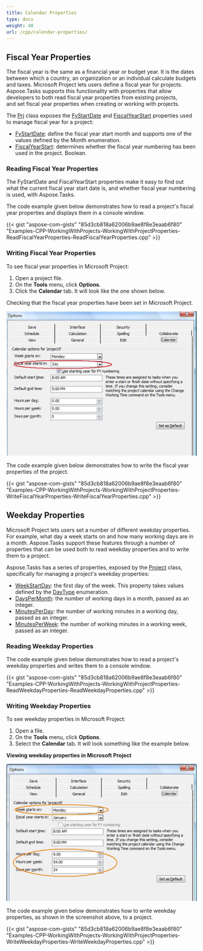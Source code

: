 ```yaml
---
title: Calendar Properties
type: docs
weight: 40
url: /cpp/calendar-properties/
---
```


## **Fiscal Year Properties**
The fiscal year is the same as a financial year or budget year. It is the dates between which a country, an organization or an individual calculate budgets and taxes. Microsoft Project lets users define a fiscal year for projects. Aspose.Tasks supports this functionality with properties that allow developers to both read fiscal year properties from existing projects, and set fiscal year properties when creating or working with projects.

The [Prj]() class exposes the [FyStartDate]() and [FiscalYearStart]() properties used to manage fiscal year for a project:

- [FyStartDate](): define the fiscal year start month and supports one of the values defined by the Month enumeration.
- [FiscalYearStart](): determines whether the fiscal year numbering has been used in the project. Boolean.
### **Reading Fiscal Year Properties**
The FyStartDate and FiscalYearStart properties make it easy to find out what the current fiscal year start date is, and whether fiscal year numbering is used, with Aspose.Tasks.

The code example given below demonstrates how to read a project's fiscal year properties and displays them in a console window.

{{< gist "aspose-com-gists" "85d3cb818a62006b9ae8f8e3eaab6f80" "Examples-CPP-WorkingWithProjects-WorkingWithProjectProperties-ReadFiscalYearProperties-ReadFiscalYearProperties.cpp" >}}
### **Writing Fiscal Year Properties**
To see fiscal year properties in Microsoft Project:

1. Open a project file.
2. On the **Tools** menu, click **Options**.
3. Click the **Calendar** tab. It will look like the one shown below.

Checking that the fiscal year properties have been set in Microsoft Project.

![fiscal year properties in Microsoft Project](working-with-project-properties_3.png)

The code example given below demonstrates how to write the fiscal year properties of the project.

{{< gist "aspose-com-gists" "85d3cb818a62006b9ae8f8e3eaab6f80" "Examples-CPP-WorkingWithProjects-WorkingWithProjectProperties-WriteFiscalYearProperties-WriteFiscalYearProperties.cpp" >}}
## **Weekday Properties**
Microsoft Project lets users set a number of different weekday properties. For example, what day a week starts on and how many working days are in a month. Aspose.Tasks support these features through a number of properties that can be used both to read weekday properties and to write them to a project.

Aspose.Tasks has a series of properties, exposed by the [Project]() class, specifically for managing a project's weekday properties:

- [WeekStartDay](): the first day of the week. This property takes values defined by the [DayType]() enumeration.
- [DaysPerMonth](): the number of working days in a month, passed as an integer.
- [MinutesPerDay](): the number of working minutes in a working day, passed as an integer.
- [MinutesPerWeek](): the number of working minutes in a working week, passed as an integer.
### **Reading Weekday Properties**
The code example given below demonstrates how to read a project's weekday properties and writes them to a console window.

{{< gist "aspose-com-gists" "85d3cb818a62006b9ae8f8e3eaab6f80" "Examples-CPP-WorkingWithProjects-WorkingWithProjectProperties-ReadWeekdayProperties-ReadWeekdayProperties.cpp" >}}
### **Writing Weekday Properties**
To see weekday properties in Microsoft Project:

1. Open a file.
2. On the **Tools** menu, click **Options**.
3. Select the **Calendar** tab. It will look something like the example below.

**Viewing weekday properties in Microsoft Project** 

![show project calendar properties in Microsoft Project](working-with-project-properties_4.png)

The code example given below demonstrates how to write weekday properties, as shown in the screenshot above, to a project.

{{< gist "aspose-com-gists" "85d3cb818a62006b9ae8f8e3eaab6f80" "Examples-CPP-WorkingWithProjects-WorkingWithProjectProperties-WriteWeekdayProperties-WriteWeekdayProperties.cpp" >}}
